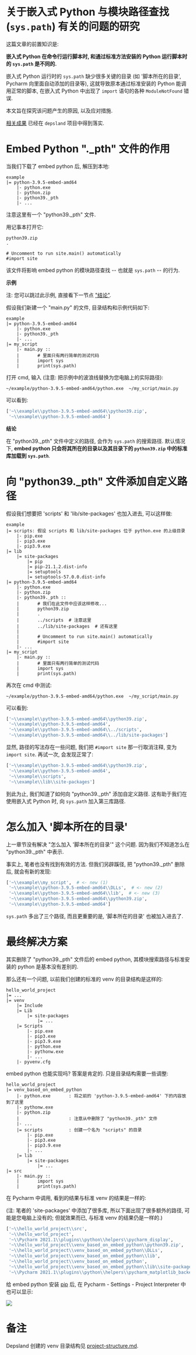 关于嵌入式 Python 与模块路径查找 (`sys.path`) 有关的问题的研究
==============================================================

这篇文章的前置知识是: 

**嵌入式 Python 在命令行运行脚本时, 和通过标准方法安装的 Python 运行脚本时的 `sys.path` 是不同的.**

嵌入式 Python 运行时的 `sys.path` 缺少很多关键的目录 (如 '脚本所在的目录', Pycharm 向里面自动添加的目录等), 这就导致原本通过标准安装的 Python 能调用正常的脚本, 在嵌入式 Python 中出现了 `import` 语句的各种 `ModuleNotFound` 错误.

本文旨在探究该问题产生的原因, 以及应对措施.

[相关成果](#20210620164821) 已经在 `depsland` 项目中得到落实.

# Embed Python "._pth" 文件的作用

当我们下载了 embed python 后, 解压到本地:

```
example
|= python-3.9.5-embed-amd64
    |- python.exe
    |- python.zip
    |- python39._pth
    |- ...
```

注意这里有一个 "python39._pth" 文件.

用记事本打开它:

```
python39.zip
.

# Uncomment to run site.main() automatically
#import site

```

该文件将影响 embed python 的模块路径查找 -- 也就是 `sys.path` -- 的行为.

**示例**

注: 您可以跳过此示例, 直接看下一节点 ["结论"](#20210620154627).

假设我们新建一个 "main.py" 的文件, 目录结构和示例代码如下:

```
example
|= python-3.9.5-embed-amd64
    |- python.exe
    |- python39._pth
    |- ...
|= my_script
    |- main.py ::
    |       # 里面只有两行简单的测试代码
    |       import sys
    |       print(sys.path)
```

打开 cmd, 输入 (注意: 把示例中的波浪线替换为您电脑上的实际路径):

```
~/example/python-3.9.5-embed-amd64/python.exe  ~/my_script/main.py
```

可以看到:

```py
['~\\example\\python-3.9.5-embed-amd64\\python39.zip',
 '~\\example\\python-3.9.5-embed-amd64']
```

<span id="20210620154627">**结论**</span>

在 "python39._pth" 文件中定义的路径, 会作为 `sys.path` 的搜索路径. 默认情况下, **embed python 只会将其所在的目录以及其目录下的 `python39.zip` 中的标准库加载到 `sys.path`**.

# 向 "python39._pth" 文件添加自定义路径

假设我们想要把 'scripts' 和 'lib/site-packages' 也加入进去, 可以这样做:

```
example
|= scripts: 假设 scripts 和 lib/site-packages 位于 python.exe 的上级目录
    |- pip.exe
    |- pip3.exe
    |- pip3.9.exe
|= lib
    |= site-packages
        |= pip
        |= pip-21.1.2.dist-info
        |= setuptools
        |= setuptools-57.0.0.dist-info
|= python-3.9.5-embed-amd64
    |- python.exe
    |- python.zip
    |- python39._pth ::
    |       # 我们在此文件中应该这样修改...
    |       python39.zip
    |       .
    |       ../scripts  # 注意这里
    |       ../lib/site-packages  # 还有这里
    |       
    |       # Uncomment to run site.main() automatically
    |       #import site
    |- ...
|= my_script
    |- main.py ::
    |       # 里面只有两行简单的测试代码
    |       import sys
    |       print(sys.path)
```

再次在 cmd 中测试:

```
~/example/python-3.9.5-embed-amd64/python.exe  ~/my_script/main.py
```

可以看到:

```py
['~\\example\\python-3.9.5-embed-amd64\\python39.zip',
 '~\\example\\python-3.9.5-embed-amd64',
 '~\\example\\python-3.9.5-embed-amd64\\../scripts',
 '~\\example\\python-3.9.5-embed-amd64\\../lib/site-packages']
```

显然, 路径的写法存在一些问题, 我们把 `#import site` 那一行取消注释, 变为 `import site`. 再试一次, 会发现正常了:

```py
['~\\example\\python-3.9.5-embed-amd64\\python39.zip',
 '~\\example\\python-3.9.5-embed-amd64',
 '~\\example\\scripts',
 '~\\example\\lib\\site-packages']
```

到此为止, 我们知道了如何向 "python39._pth" 添加自定义路径. 这有助于我们在使用嵌入式 Python 时, 向 `sys.path` 加入第三库路径.

# 怎么加入 '脚本所在的目录'

上一章节没有解决 "怎么加入 '脚本所在的目录'" 这个问题. 因为我们不知道怎么在 "python39._pth" 中表示.

事实上, 笔者也没有找到有效的方法. 但我们另辟蹊径, 把 "python39._pth" 删除后, 就会有新的发现:

```py
['~\\example\\my_script',  # <- new (1)
 '~\\example\\python-3.9.5-embed-amd64\\DLLs',  # <- new (2)
 '~\\example\\python-3.9.5-embed-amd64\\lib',  # <- new (3)
 '~\\example\\python-3.9.5-embed-amd64\\python39.zip',
 '~\\example\\python-3.9.5-embed-amd64']
```

`sys.path` 多出了三个路径, 而且更重要的是, '脚本所在的目录' 也被加入进去了.

# 最终解决方案

其实删除了 "python39._pth" 文件后的 embed python, 其模块搜索路径与标准安装的 python 是基本没有差别的.

那么还有一个问题, 以前我们创建的标准的 venv 的目录结构是这样的:

```
hello_world_project
|= ...
|= venv
    |= Include
    |= Lib
        |= site-packages
            |= ...
    |= Scripts
        |- pip.exe
        |- pip3.exe
        |- pip3.9.exe
        |- python.exe
        |- pythonw.exe
        |- ...
    |- pyvenv.cfg
```

embed python 也能实现吗? 答案是肯定的. 只是目录结构需要一些调整:

```
hello_world_project
|= venv_based_on_embed_python
    |- python.exe       : 将之前的 'python-3.9.5-embed-amd64' 下的内容放到了这里
    |- pythonw.exe
    |- python.zip
    |                   : 注意从中删除了 "python39._pth" 文件
    |- ...
    |= scripts          : 创建一个名为 "scripts" 的目录
        |- pip.exe
        |- pip3.exe
        |- pip3.9.exe
        |- ...
    |= lib
        |= site-packages
            |= ...
|= src
    |- main.py ::
    |       import sys
    |       print(sys.path)
```

在 Pycharm 中调用, 看到的结果与标准 venv 的结果是一样的:

(注: 笔者的 'site-packages' 中添加了很多库, 所以下面出现了很多额外的路径, 可能是您电脑上没有的; 但就效果而已, 与标准 venv 的结果仍是一样的.)

```py
['~\\hello_world_project\\src',
 '~\\hello_world_project',
 '~\\Pycharm 2021.1\\plugins\\python\\helpers\\pycharm_display',
 '~\\hello_world_project\\venv_based_on_embed_python\\python39.zip',
 '~\\hello_world_project\\venv_based_on_embed_python\\DLLs',
 '~\\hello_world_project\\venv_based_on_embed_python\\lib',
 '~\\hello_world_project\\venv_based_on_embed_python',
 '~\\hello_world_project\\venv_based_on_embed_python\\lib\\site-packages',
 '~\\Pycharm 2021.1\\plugins\\python\\helpers\\pycharm_matplotlib_backend']
```

给 embed python 安装 [pip](https://pip.pypa.io/en/stable/installing) 后, 在 Pycharm - Settings - Project Interpreter 中也可以显示:

![](.assets/20210620_172946.png)

# 备注

<span id="20210620164821"></span>

Depsland 创建的 venv 目录结构见 [project-structure.md](./project-structure.md).
